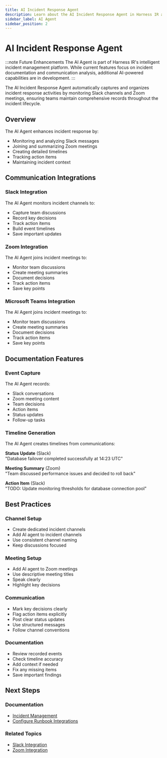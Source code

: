 ```yaml
---
title: AI Incident Response Agent
description: Learn about the AI Incident Response Agent in Harness IR and how it helps document incidents through Slack and Zoom.
sidebar_label: AI Agent
sidebar_position: 2
---
```


# AI Incident Response Agent

:::note Future Enhancements
The AI Agent is part of Harness IR's intelligent incident management platform. While current features focus on incident documentation and communication analysis, additional AI-powered capabilities are in development.
:::

The AI Incident Response Agent automatically captures and organizes incident response activities by monitoring Slack channels and Zoom meetings, ensuring teams maintain comprehensive records throughout the incident lifecycle.

## Overview

The AI Agent enhances incident response by:
- Monitoring and analyzing Slack messages
- Joining and summarizing Zoom meetings
- Creating detailed timelines
- Tracking action items
- Maintaining incident context

## Communication Integrations

### Slack Integration
The AI Agent monitors incident channels to:
- Capture team discussions
- Record key decisions
- Track action items
- Build event timelines
- Save important updates

### Zoom Integration
The AI Agent joins incident meetings to:
- Monitor team discussions
- Create meeting summaries
- Document decisions
- Track action items
- Save key points

### Microsoft Teams Integration
The AI Agent joins incident meetings to:
- Monitor team discussions
- Create meeting summaries
- Document decisions
- Track action items
- Save key points

## Documentation Features

### Event Capture
The AI Agent records:
- Slack conversations
- Zoom meeting content
- Team decisions
- Action items
- Status updates
- Follow-up tasks

### Timeline Generation

The AI Agent creates timelines from communications:

**Status Update** (Slack)  
"Database failover completed successfully at 14:23 UTC"

**Meeting Summary** (Zoom)  
"Team discussed performance issues and decided to roll back"

**Action Item** (Slack)  
"TODO: Update monitoring thresholds for database connection pool"

## Best Practices

### Channel Setup
- Create dedicated incident channels
- Add AI agent to incident channels
- Use consistent channel naming
- Keep discussions focused

### Meeting Setup
- Add AI agent to Zoom meetings
- Use descriptive meeting titles
- Speak clearly
- Highlight key decisions

### Communication
- Mark key decisions clearly
- Flag action items explicitly
- Post clear status updates
- Use structured messages
- Follow channel conventions

### Documentation
- Review recorded events
- Check timeline accuracy
- Add context if needed
- Fix any missing items
- Save important findings

## Next Steps

### Documentation
- [Incident Management](/docs/incident-response/incidents/)
- [Configure Runbook Integrations](/docs/category/integration-guides)

### Related Topics
- [Slack Integration](/docs/incident-response/runbooks/integrations/slack)
- [Zoom Integration](/docs/incident-response/runbooks/integrations/zoom)
